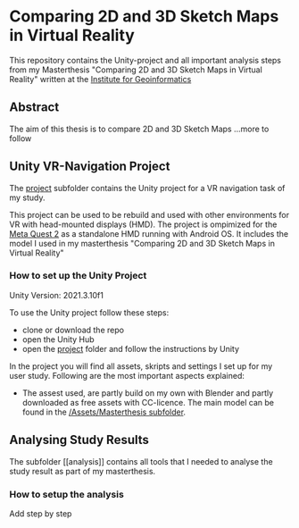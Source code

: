 # Comparing 2D and 3D Sketch Maps in Virtual Reality
This repository contains the Unity-project and all important analysis steps from my Masterthesis "Comparing 2D and 3D Sketch Maps in Virtual Reality" written at the [Institute for Geoinformatics](https://www.uni-muenster.de/Geoinformatics/)

## Abstract 
The aim of this thesis is to compare 2D and 3D Sketch Maps
...more to follow

## Unity VR-Navigation Project
The [project](../project) subfolder contains the Unity project for a VR navigation task of my study.

This project can be used to be rebuild and used with other environments for VR with head-mounted displays (HMD). The project is ompimized for the [Meta Quest 2](https://www.meta.com/de/quest/products/quest-2/) as a standalone HMD running with Android OS. It includes the model I used in my masterthesis "Comparing 2D and 3D Sketch Maps in Virtual Reality"


### How to set up the Unity Project
Unity Version: 2021.3.10f1

To use the Unity project follow these steps:
  * clone or download the repo
  * open the Unity Hub
  * open the [project](../project) folder and follow the instructions by Unity
  
In the project you will find all assets, skripts and settings I set up for my user study. Following are the most important aspects explained:
  * The assest used, are partly build on my own with Blender and partly downloaded as free assets with CC-licence. The main model can be found in the [/Assets/Masterthesis subfolder](../project/Assets/Masterthesis).

## Analysing Study Results
The subfolder [[analysis]] contains all tools that I needed to analyse the study result as part of my masterthesis.

### How to setup the analysis
Add step by step
